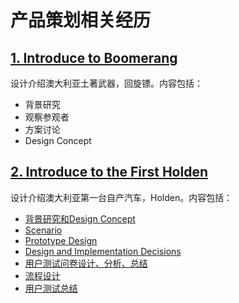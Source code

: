 # 产品策划相关经历

## [1. Introduce to Boomerang](https://github.com/Usief/Product-Docs/blob/master/Introduce%20Boomerang)
设计介绍澳大利亚土著武器，回旋镖。内容包括：
  * 背景研究
  * 观察参观者
  * 方案讨论
  * Design Concept
  
## [2. Introduce to the First Holden](https://github.com/Usief/Product-Docs/tree/master/Introduce%20the%20First%20Holden)
设计介绍澳大利亚第一台自产汽车，Holden。内容包括：
  * [背景研究和Design Concept](https://github.com/Usief/Product-Docs/blob/master/Introduce%20the%20First%20Holden/Introduction.pdf)
  * [Scenario](https://github.com/Usief/Product-Docs/blob/master/Introduce%20the%20First%20Holden/Scenario.pdf)
  * [Prototype Design](https://github.com/Usief/Product-Docs/blob/master/Introduce%20the%20First%20Holden/Prototype.pdf)
  * [Design and Implementation Decisions](https://github.com/Usief/Product-Docs/blob/master/Introduce%20the%20First%20Holden/Design%20and%20implementation%20decisions.pdf)
  * [用户测试问卷设计、分析、总结](https://github.com/Usief/Product-Docs/blob/master/Introduce%20the%20First%20Holden/Questionaire%20and%20Discussion.pdf)
  * [流程设计](https://github.com/Usief/Product-Docs/blob/master/Introduce%20the%20First%20Holden/Evaluation%20script.pdf)
  * [用户测试总结](https://github.com/Usief/Product-Docs/blob/master/Introduce%20the%20First%20Holden/User%20Test.pdf)
  
